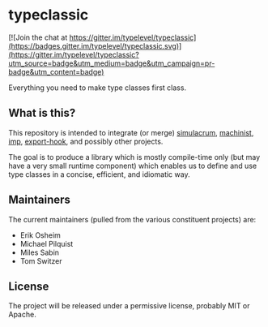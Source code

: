 # typeclassic

[![Join the chat at https://gitter.im/typelevel/typeclassic](https://badges.gitter.im/typelevel/typeclassic.svg)](https://gitter.im/typelevel/typeclassic?utm_source=badge&utm_medium=badge&utm_campaign=pr-badge&utm_content=badge)

Everything you need to make type classes first class.

## What is this?

This repository is intended to integrate (or merge) [simulacrum](https://github.com/mpilquist/simulacrum), [machinist](https://github.com/typelevel/machinist), [imp](https://github.com/non/imp), [export-hook](https://github.com/milessabin/export-hook), and possibly other projects.

The goal is to produce a library which is mostly compile-time only (but may have a very small runtime component) which enables us to define and use type classes in a concise, efficient, and idiomatic way.

## Maintainers

The current maintainers (pulled from the various constituent projects) are:

* Erik Osheim
* Michael Pilquist
* Miles Sabin
* Tom Switzer

## License

The project will be released under a permissive license, probably MIT or Apache.
